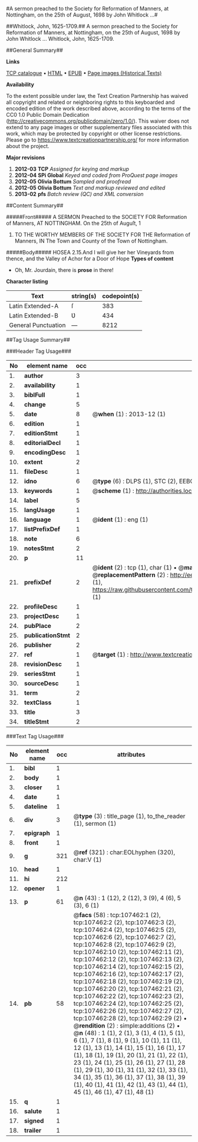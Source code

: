#A sermon preached to the Society for Reformation of Manners, at Nottingham, on the 25th of August, 1698 by John Whitlock ...#

##Whitlock, John, 1625-1709.##
A sermon preached to the Society for Reformation of Manners, at Nottingham, on the 25th of August, 1698 by John Whitlock ...
Whitlock, John, 1625-1709.

##General Summary##

**Links**

[TCP catalogue](http://www.ota.ox.ac.uk/tcp/)  • 
[HTML](http://tei.it.ox.ac.uk/tcp/Texts-HTML/free/A65/A65935.html)  • 
[EPUB](http://tei.it.ox.ac.uk/tcp/Texts-EPUB/free/A65/A65935.epub) • 
[Page images (Historical Texts)](https://historicaltexts.jisc.ac.uk/eebo-18392399e)

**Availability**

To the extent possible under law, the Text Creation Partnership has waived all copyright and related or neighboring rights to this keyboarded and encoded edition of the work described above, according to the terms of the CC0 1.0 Public Domain Dedication (http://creativecommons.org/publicdomain/zero/1.0/). This waiver does not extend to any page images or other supplementary files associated with this work, which may be protected by copyright or other license restrictions. Please go to https://www.textcreationpartnership.org/ for more information about the project.

**Major revisions**

1. __2012-03__ __TCP__ *Assigned for keying and markup*
1. __2012-04__ __SPi Global__ *Keyed and coded from ProQuest page images*
1. __2012-05__ __Olivia Bottum__ *Sampled and proofread*
1. __2012-05__ __Olivia Bottum__ *Text and markup reviewed and edited*
1. __2013-02__ __pfs__ *Batch review (QC) and XML conversion*

##Content Summary##

#####Front#####
A SERMON Preached to the SOCIETY FOR Reformation of Manners, AT NOTTINGHAM. On the 25th of Auguſt, 1
1. TO THE WORTHY MEMBERS OF THE SOCIETY FOR THE Reformation of Manners, IN The Town and County of the Town of Nottingham.

#####Body#####
HOSEA 2.15.And I will give her her Vineyards from thence, and the Valley of Achor for a Door of Hope
**Types of content**

  * Oh, Mr. Jourdain, there is **prose** in there!

**Character listing**


|Text|string(s)|codepoint(s)|
|---|---|---|
|Latin Extended-A|ſ|383|
|Latin Extended-B|Ʋ|434|
|General Punctuation|—|8212|

##Tag Usage Summary##

###Header Tag Usage###

|No|element name|occ|attributes|
|---|---|---|---|
|1.|__author__|3||
|2.|__availability__|1||
|3.|__biblFull__|1||
|4.|__change__|5||
|5.|__date__|8| @__when__ (1) : 2013-12 (1)|
|6.|__edition__|1||
|7.|__editionStmt__|1||
|8.|__editorialDecl__|1||
|9.|__encodingDesc__|1||
|10.|__extent__|2||
|11.|__fileDesc__|1||
|12.|__idno__|6| @__type__ (6) : DLPS (1), STC (2), EEBO-CITATION (1), OCLC (1), VID (1)|
|13.|__keywords__|1| @__scheme__ (1) : http://authorities.loc.gov/ (1)|
|14.|__label__|5||
|15.|__langUsage__|1||
|16.|__language__|1| @__ident__ (1) : eng (1)|
|17.|__listPrefixDef__|1||
|18.|__note__|6||
|19.|__notesStmt__|2||
|20.|__p__|11||
|21.|__prefixDef__|2| @__ident__ (2) : tcp (1), char (1)  •  @__matchPattern__ (2) : ([0-9\-]+):([0-9IVX]+) (1), (.+) (1)  •  @__replacementPattern__ (2) : http://eebo.chadwyck.com/downloadtiff?vid=$1&page=$2 (1), https://raw.githubusercontent.com/textcreationpartnership/Texts/master/tcpchars.xml#$1 (1)|
|22.|__profileDesc__|1||
|23.|__projectDesc__|1||
|24.|__pubPlace__|2||
|25.|__publicationStmt__|2||
|26.|__publisher__|2||
|27.|__ref__|1| @__target__ (1) : http://www.textcreationpartnership.org/docs/. (1)|
|28.|__revisionDesc__|1||
|29.|__seriesStmt__|1||
|30.|__sourceDesc__|1||
|31.|__term__|2||
|32.|__textClass__|1||
|33.|__title__|3||
|34.|__titleStmt__|2||


###Text Tag Usage###

|No|element name|occ|attributes|
|---|---|---|---|
|1.|__bibl__|1||
|2.|__body__|1||
|3.|__closer__|1||
|4.|__date__|1||
|5.|__dateline__|1||
|6.|__div__|3| @__type__ (3) : title_page (1), to_the_reader (1), sermon (1)|
|7.|__epigraph__|1||
|8.|__front__|1||
|9.|__g__|321| @__ref__ (321) : char:EOLhyphen (320), char:V (1)|
|10.|__head__|1||
|11.|__hi__|212||
|12.|__opener__|1||
|13.|__p__|61| @__n__ (43) : 1 (12), 2 (12), 3 (9), 4 (6), 5 (3), 6 (1)|
|14.|__pb__|58| @__facs__ (58) : tcp:107462:1 (2), tcp:107462:2 (2), tcp:107462:3 (2), tcp:107462:4 (2), tcp:107462:5 (2), tcp:107462:6 (2), tcp:107462:7 (2), tcp:107462:8 (2), tcp:107462:9 (2), tcp:107462:10 (2), tcp:107462:11 (2), tcp:107462:12 (2), tcp:107462:13 (2), tcp:107462:14 (2), tcp:107462:15 (2), tcp:107462:16 (2), tcp:107462:17 (2), tcp:107462:18 (2), tcp:107462:19 (2), tcp:107462:20 (2), tcp:107462:21 (2), tcp:107462:22 (2), tcp:107462:23 (2), tcp:107462:24 (2), tcp:107462:25 (2), tcp:107462:26 (2), tcp:107462:27 (2), tcp:107462:28 (2), tcp:107462:29 (2)  •  @__rendition__ (2) : simple:additions (2)  •  @__n__ (48) : 1 (1), 2 (1), 3 (1), 4 (1), 5 (1), 6 (1), 7 (1), 8 (1), 9 (1), 10 (1), 11 (1), 12 (1), 13 (1), 14 (1), 15 (1), 16 (1), 17 (1), 18 (1), 19 (1), 20 (1), 21 (1), 22 (1), 23 (1), 24 (1), 25 (1), 26 (1), 27 (1), 28 (1), 29 (1), 30 (1), 31 (1), 32 (1), 33 (1), 34 (1), 35 (1), 36 (1), 37 (1), 38 (1), 39 (1), 40 (1), 41 (1), 42 (1), 43 (1), 44 (1), 45 (1), 46 (1), 47 (1), 48 (1)|
|15.|__q__|1||
|16.|__salute__|1||
|17.|__signed__|1||
|18.|__trailer__|1||
